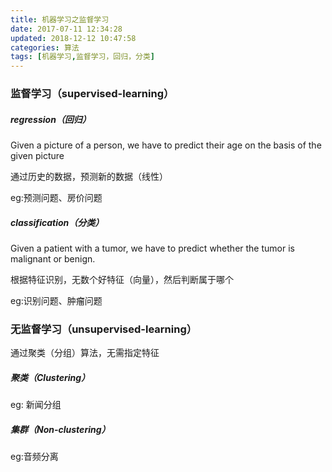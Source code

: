 ```yaml
---
title: 机器学习之监督学习
date: 2017-07-11 12:34:28
updated: 2018-12-12 10:47:58categories: 算法
tags: [机器学习,监督学习，回归，分类]
---
```


### 监督学习（supervised-learning）

##### regression（回归）

Given a picture of a person, we have to predict their age on the basis of the given picture

通过历史的数据，预测新的数据（线性）

eg:预测问题、房价问题

##### classification（分类）

Given a patient with a tumor, we have to predict whether the tumor is malignant or benign.

根据特征识别，无数个好特征（向量），然后判断属于哪个

eg:识别问题、肿瘤问题

### 无监督学习（unsupervised-learning）

通过聚类（分组）算法，无需指定特征

##### 聚类（Clustering）

eg: 新闻分组

#####  集群（Non-clustering）

eg:音频分离